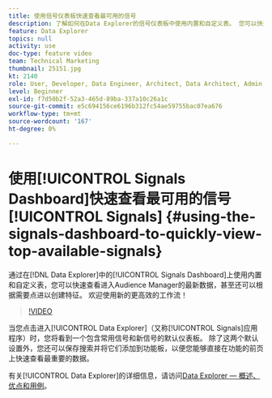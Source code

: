 ```yaml
---
title: 使用信号仪表板快速查看最可用的信号
description: 了解如何在Data Explorer的信号仪表板中使用内置和自定义表。 您可以快速查看进入Audience Manager的最新数据，甚至还可以根据需要点进以创建特征。 欢迎使用新的更高效的工作流！
feature: Data Explorer
topics: null
activity: use
doc-type: feature video
team: Technical Marketing
thumbnail: 25151.jpg
kt: 2140
role: User, Developer, Data Engineer, Architect, Data Architect, Admin, Leader
level: Beginner
exl-id: f7d50b2f-52a3-465d-89ba-337a10c26a1c
source-git-commit: e5c694156ce6196b312fc54ae59755bac07ea676
workflow-type: tm+mt
source-wordcount: '167'
ht-degree: 0%

---
```


# 使用[!UICONTROL Signals Dashboard]快速查看最可用的信号[!UICONTROL Signals] {#using-the-signals-dashboard-to-quickly-view-top-available-signals}

通过在[!DNL Data Explorer]中的[!UICONTROL Signals Dashboard]上使用内置和自定义表，您可以快速查看进入Audience Manager的最新数据，甚至还可以根据需要点进以创建特征。 欢迎使用新的更高效的工作流！

>[!VIDEO](https://video.tv.adobe.com/v/25151/?quality=12)

当您点击进入[!UICONTROL Data Explorer]（又称[!UICONTROL Signals]应用程序）时，您将看到一个包含常用信号和新信号的默认仪表板。 除了这两个默认设置外，您还可以保存搜索并将它们添加到功能板，以便您能够直接在功能的前页上快速查看最重要的数据。

有关[!UICONTROL Data Explorer]的详细信息，请访问[Data Explorer — 概述、优点和用例](https://experienceleague.adobe.com/docs/audience-manager/user-guide/features/data-explorer/data-explorer-overview.html?lang=en)。

